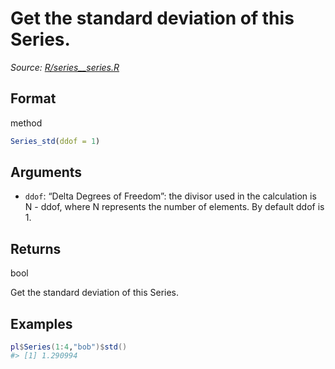 # Get the standard deviation of this Series.

*Source: [R/series__series.R](https://github.com/pola-rs/r-polars/tree/main/R/series__series.R)*

## Format

method

```r
Series_std(ddof = 1)
```

## Arguments

- `ddof`: “Delta Degrees of Freedom”: the divisor used in the calculation is N - ddof, where N represents the number of elements. By default ddof is 1.

## Returns

bool

Get the standard deviation of this Series.

## Examples

<pre class='r-example'><code><span class='r-in'><span><span class='va'>pl</span><span class='op'>$</span><span class='fu'>Series</span><span class='op'>(</span><span class='fl'>1</span><span class='op'>:</span><span class='fl'>4</span>,<span class='st'>"bob"</span><span class='op'>)</span><span class='op'>$</span><span class='fu'>std</span><span class='op'>(</span><span class='op'>)</span></span></span>
<span class='r-out co'><span class='r-pr'>#&gt;</span> [1] 1.290994</span>
 </code></pre>
